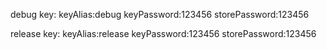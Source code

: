debug key:
keyAlias:debug
keyPassword:123456
storePassword:123456

release key:
keyAlias:release
keyPassword:123456
storePassword:123456